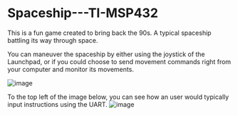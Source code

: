 # Spaceship---TI-MSP432

This is a fun game created to bring back the 90s. A typical spaceship battling its way through space.

You can maneuver the spaceship by either using the joystick of the Launchpad, or if you could choose to send movement commands right from your computer and monitor its movements.

![image](https://user-images.githubusercontent.com/71836374/144620405-abab47af-c21d-43a0-9b66-b0eab5f611ed.png)

To the top left of the image below, you can see how an user would typically input instructions using the UART.
![image](https://user-images.githubusercontent.com/71836374/144620473-97d1fadd-c716-4c40-93c4-570fa18f64a6.png)
